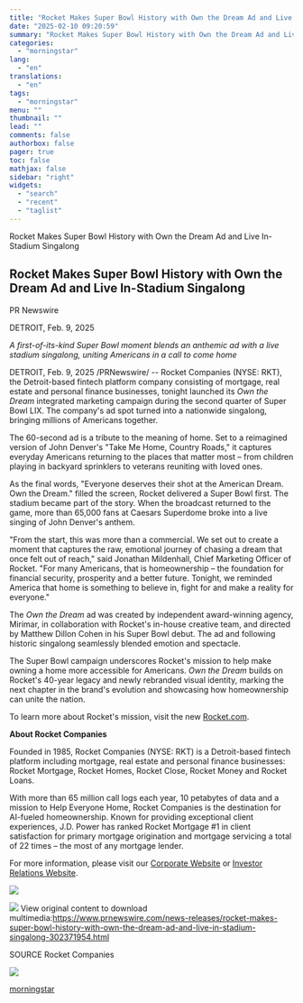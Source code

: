 ```yaml
---
title: "Rocket Makes Super Bowl History with Own the Dream Ad and Live In-Stadium Singalong"
date: "2025-02-10 09:20:59"
summary: "Rocket Makes Super Bowl History with Own the Dream Ad and Live In-Stadium Singalong Rocket Makes Super Bowl History with Own the Dream Ad and Live In-Stadium Singalong PR Newswire DETROIT, Feb. 9, 2025 A first-of-its-kind Super Bowl moment blends an anthemic ad with a live stadium singalong, uniting Americans..."
categories:
  - "morningstar"
lang:
  - "en"
translations:
  - "en"
tags:
  - "morningstar"
menu: ""
thumbnail: ""
lead: ""
comments: false
authorbox: false
pager: true
toc: false
mathjax: false
sidebar: "right"
widgets:
  - "search"
  - "recent"
  - "taglist"
---
```


Rocket Makes Super Bowl History with Own the Dream Ad and Live In-Stadium Singalong

Rocket Makes Super Bowl History with Own the Dream Ad and Live In-Stadium Singalong
-----------------------------------------------------------------------------------

PR Newswire

DETROIT, Feb. 9, 2025


*A first-of-its-kind Super Bowl moment blends an anthemic ad with a live stadium singalong, uniting Americans in a call to come home*

DETROIT, Feb. 9, 2025 /PRNewswire/ -- Rocket Companies (NYSE: RKT), the Detroit-based fintech platform company consisting of mortgage, real estate and personal finance businesses, tonight launched its *Own the Dream* integrated marketing campaign during the second quarter of Super Bowl LIX. The company's ad spot turned into a nationwide singalong, bringing millions of Americans together.

The 60-second ad is a tribute to the meaning of home. Set to a reimagined version of John Denver's "Take Me Home, Country Roads," it captures everyday Americans returning to the places that matter most – from children playing in backyard sprinklers to veterans reuniting with loved ones.

As the final words, "Everyone deserves their shot at the American Dream. Own the Dream." filled the screen, Rocket delivered a Super Bowl first. The stadium became part of the story. When the broadcast returned to the game, more than 65,000 fans at Caesars Superdome broke into a live singing of John Denver's anthem.

"From the start, this was more than a commercial. We set out to create a moment that captures the raw, emotional journey of chasing a dream that once felt out of reach," said Jonathan Mildenhall, Chief Marketing Officer of Rocket. "For many Americans, that is homeownership – the foundation for financial security, prosperity and a better future. Tonight, we reminded America that home is something to believe in, fight for and make a reality for everyone."

The *Own the Dream* ad was created by independent award-winning agency, Mirimar, in collaboration with Rocket's in-house creative team, and directed by Matthew Dillon Cohen in his Super Bowl debut. The ad and following historic singalong seamlessly blended emotion and spectacle.

The Super Bowl campaign underscores Rocket's mission to help make owning a home more accessible for Americans. *Own the Dream* builds on Rocket's 40-year legacy and newly rebranded visual identity, marking the next chapter in the brand's evolution and showcasing how homeownership can unite the nation.

To learn more about Rocket's mission, visit the new [Rocket.com](https://c212.net/c/link/?t=0&l=en&o=4358668-1&h=2969873199&u=http%3A%2F%2Fwww.rocket.com%2F&a=Rocket.com).

**About Rocket Companies**

Founded in 1985, Rocket Companies (NYSE: RKT) is a Detroit-based fintech platform including mortgage, real estate and personal finance businesses: Rocket Mortgage, Rocket Homes, Rocket Close, Rocket Money and Rocket Loans.

With more than 65 million call logs each year, 10 petabytes of data and a mission to Help Everyone Home, Rocket Companies is the destination for AI-fueled homeownership. Known for providing exceptional client experiences, J.D. Power has ranked Rocket Mortgage #1 in client satisfaction for primary mortgage origination and mortgage servicing a total of 22 times – the most of any mortgage lender.

For more information, please visit our [Corporate Website](https://c212.net/c/link/?t=0&l=en&o=4358668-1&h=3863670313&u=https%3A%2F%2Fwww.rocketcompanies.com%2F&a=Corporate+Website) or [Investor Relations Website](https://c212.net/c/link/?t=0&l=en&o=4358668-1&h=3002858318&u=https%3A%2F%2Fir.rocketcompanies.com%2F&a=Investor+Relations+Website).

[![](https://mma.prnewswire.com/media/2597243/L_Rocket_RGB_Logo.jpg)](https://mma.prnewswire.com/media/2597243/L_Rocket_RGB_Logo.html)

 ![](https://c212.net/c/img/favicon.png?sn=DE15187&sd=2025-02-09) View original content to download multimedia:<https://www.prnewswire.com/news-releases/rocket-makes-super-bowl-history-with-own-the-dream-ad-and-live-in-stadium-singalong-302371954.html>

SOURCE Rocket Companies


 ![](https://rt.prnewswire.com/rt.gif?NewsItemId=DE15187&Transmission_Id=202502092003PR_NEWS_USPR_____DE15187&DateId=20250209)

[morningstar](https://www.morningstar.com/news/pr-newswire/20250209de15187/rocket-makes-super-bowl-history-with-own-the-dream-ad-and-live-in-stadium-singalong)
